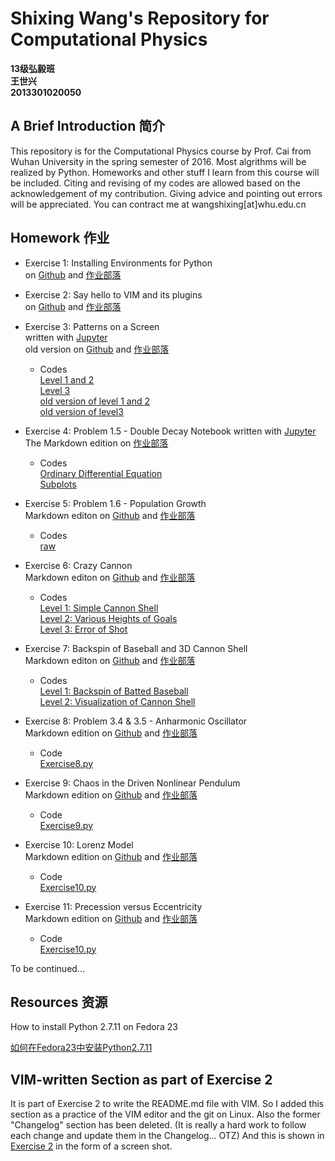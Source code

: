 ﻿# Shixing Wang's Repository for Computational Physics

__13级弘毅班__       
__王世兴__       
__2013301020050__       

## A Brief Introduction 简介

This repository is for the Computational Physics course by Prof. Cai from Wuhan University in the spring semester of 2016. Most algrithms will be realized by Python. Homeworks and other stuff I learn from this course will be included. Citing and revising of my codes are allowed based on the acknowledgement of my contribution. Giving advice and pointing out errors will be appreciated. You can contract me at wangshixing[at]whu.edu.cn

## Homework 作业

* Exercise 1: Installing Environments for Python        
    on [Github](https://github.com/ShixingWang/computationalphysics_N2013301020050/blob/master/Reports/Exercise1.md) and [作业部落](https://www.zybuluo.com/ShixingWang/note/302740)

* Exercise 2: Say hello to VIM and its plugins        
    on [Github](https://github.com/ShixingWang/computationalphysics_N2013301020050/blob/master/Reports/Exercise2.md) and [作业部落](https://www.zybuluo.com/ShixingWang/note/303533)

* Exercise 3: Patterns on a Screen        
    written with [Jupyter](https://github.com/ShixingWang/computationalphysics_N2013301020050/blob/master/Reports/Exercise3_new.ipynb)      
  old version on [Github](https://github.com/ShixingWang/computationalphysics_N2013301020050/blob/master/Reports/Exercise3.md) and [作业部落](https://www.zybuluo.com/ShixingWang/note/311331)

  + Codes<br>
    [Level 1 and 2](https://github.com/ShixingWang/computationalphysics_N2013301020050/blob/master/Codes/Exercise2_level12_new.py)<br>
    [Level 3](https://github.com/ShixingWang/computationalphysics_N2013301020050/blob/master/Codes/Exercise2_level3_new.py)     
    [old version of level 1 and 2](https://github.com/ShixingWang/computationalphysics_N2013301020050/blob/master/Codes/Exercise2_level12_old.py)<br>
    [old version of level3](https://github.com/ShixingWang/computationalphysics_N2013301020050/blob/master/Codes/Exercise2_level3_old.py)

* Exercise 4: Problem 1.5 - Double Decay 
    Notebook written with [Jupyter](https://github.com/ShixingWang/computationalphysics_N2013301020050/blob/master/Reports/Exercise4.ipynb)     
    The Markdown edition on [作业部落](https://www.zybuluo.com/ShixingWang/note/321753)     
    + Codes     
    [Ordinary Differential Equation](https://github.com/ShixingWang/computationalphysics_N2013301020050/blob/master/Codes/Exercise4_Chapter1_5_equation.py)     
    [Subplots](https://github.com/ShixingWang/computationalphysics_N2013301020050/blob/master/Codes/Exercise4_Chapter1_5_subplot.py)     

* Exercise 5: Problem 1.6 - Population Growth      
    Markdown editon on [Github](https://github.com/ShixingWang/computationalphysics_N2013301020050/blob/master/Reports/Exercise5.md) and [作业部落](https://www.zybuluo.com/ShixingWang/note/326064)    
    + Codes     
        [raw](https://github.com/ShixingWang/computationalphysics_N2013301020050/blob/master/Codes/Exercise5.py)       

* Exercise 6: Crazy Cannon            
    Markdown editon on [Github](https://github.com/ShixingWang/computationalphysics_N2013301020050/blob/master/Reports/Exercise6.md) and [作业部落](https://www.zybuluo.com/ShixingWang/note/333176)    
    + Codes     
        [Level 1: Simple Cannon Shell](https://github.com/ShixingWang/computationalphysics_N2013301020050/blob/master/Codes/Exercise6.py)     
        [Level 2: Various Heights of Goals](https://github.com/ShixingWang/computationalphysics_N2013301020050/blob/master/Codes/Exercise6_2.py)     
        [Level 3: Error of Shot](https://github.com/ShixingWang/computationalphysics_N2013301020050/blob/master/Codes/Exercise6_3.py)     

* Exercise 7: Backspin of Baseball and 3D Cannon Shell            
    Markdown editon on [Github](https://github.com/ShixingWang/computationalphysics_N2013301020050/blob/master/Reports/Exercise7.md) and [作业部落](https://www.zybuluo.com/ShixingWang/note/339854)    
    + Codes     
        [Level 1: Backspin of Batted Baseball](https://github.com/ShixingWang/computationalphysics_N2013301020050/blob/master/Codes/Exercise7.py)     
        [Level 2: Visualization of Cannon Shell](https://github.com/ShixingWang/computationalphysics_N2013301020050/blob/master/Codes/Exercise7_2.py)     

* Exercise 8: Problem 3.4 & 3.5 - Anharmonic Oscillator       
    Markdown edition on [Github](https://github.com/ShixingWang/computationalphysics_N2013301020050/blob/master/Reports/Exercise8.md) and [作业部落](https://www.zybuluo.com/ShixingWang/note/346840)

    - Code      
     [Exercise8.py](https://github.com/ShixingWang/computationalphysics_N2013301020050/blob/master/Codes/Exercise8.py)

* Exercise 9: Chaos in the Driven Nonlinear Pendulum       
    Markdown edition on [Github](https://github.com/ShixingWang/computationalphysics_N2013301020050/blob/master/Reports/Exercise9.md) and [作业部落](https://www.zybuluo.com/ShixingWang/note/355301)

    - Code      
     [Exercise9.py](https://github.com/ShixingWang/computationalphysics_N2013301020050/blob/master/Codes/Exercise9.py)

* Exercise 10: Lorenz Model       
    Markdown edition on [Github](https://github.com/ShixingWang/computationalphysics_N2013301020050/blob/master/Reports/Exercise10.md) and [作业部落](https://www.zybuluo.com/ShixingWang/note/362652)

    - Code      
     [Exercise10.py](https://github.com/ShixingWang/computationalphysics_N2013301020050/blob/master/Codes/Exercise10.py)

* Exercise 11: Precession versus Eccentricity       
    Markdown edition on [Github](https://github.com/ShixingWang/computationalphysics_N2013301020050/blob/master/Reports/Exercise11.md) and [作业部落](https://www.zybuluo.com/ShixingWang/note/362652)

    - Code      
     [Exercise10.py](https://github.com/ShixingWang/computationalphysics_N2013301020050/blob/master/Codes/Exercise11.py)

To be continued...


## Resources 资源




How to install Python 2.7.11 on Fedora 23 <br>

[如何在Fedora23中安装Python2.7.11](https://github.com/ShixingWang/computationalphysics_N2013301020050/blob/master/Resource/Fedora23.Python.2_7_11.md)




## VIM-written Section as part of Exercise 2




It is part of Exercise 2 to write the README.md file with VIM. So I added this section as a practice of the VIM editor and the git on Linux. Also the former "Changelog" section has been deleted. (It is  really a hard work to follow each change and update them in the Changelog... OTZ) And this is shown in [Exercise 2](https://github.com/ShixingWang/computationalphysics_N2013301020050/blob/master/Exercises/Exercise2.md) in the form of a screen shot. 

